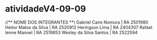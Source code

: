 # atividadeV4-09-09
//** NOME DOS INTEGRANTES **\\
Gabriel Caire Nomura       | RA 2501980
Heitor Matos da Silva      | RA 2520912
Heringson Lima             | RA 2404307 
Rafael Ienne Manoel        | RA 2519853
Wesley da Silva Santos     | RA 2522594
